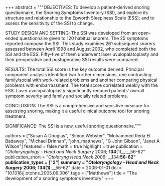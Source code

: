 +++
abstract = """OBJECTIVES: To develop a patient-derived snoring questionnaire, the Snoring Symptoms Inventory (SSI), and explore its structure and relationship to the Epworth Sleepiness Scale (ESS); and to assess the sensitivity of the SSI to change.

STUDY DESIGN AND SETTING: The SSI was developed from an open-ended questionnaire given to 120 habitual snorers. The 25 symptoms reported compose the SSI. This study examines 261 subsequent snorers assessed between April 1998 and August 2002, who completed both the SSI and the ESS. Fifty-five of them underwent laser uvulopalatoplasty and their preoperative and postoperative SSI results were compared.

RESULTS: The total SSI score is the key outcome derived. Principal component analysis identified two further dimensions, one contrasting family/social with work-related problems and another comparing physical problems with embarrassment. The total score correlated weakly with the ESS. Laser uvulopalatoplasty significantly reduced patients' overall symptom severity and family and socially related problems.

CONCLUSION: The SSI is a comprehensive and sensitive measure for assessing snoring, making it a useful clinical outcome tool for snoring treatment.

SIGNIFICANCE: The SSI is a new, useful snoring questionnaire."""

authors = ["Susan A Douglas", "Simon Webster", "Mohammed Reda El Badawey", "Michael Drinnan", "john_matthews", "G John Gibson", "Janet A Wilson"]
featured = false
math = true
highlight = true
publication = "*Otolaryngology - Head and Neck Surgery* 2006; __134__(1)__:__56-62"
publication_short = "*Otolaryng Head Neck* 2006; __134:__56-62"
publication_types = ["2"]
summary = "*Otolaryngology - Head and Neck Surgery* 2006; __134__(1)__:__56-62"
date = 2006-01-01
doi = "10.1016/j.otohns.2005.09.006"
tags = ["Matthews"]
title = "The development of a snoring symptoms inventory"
+++

